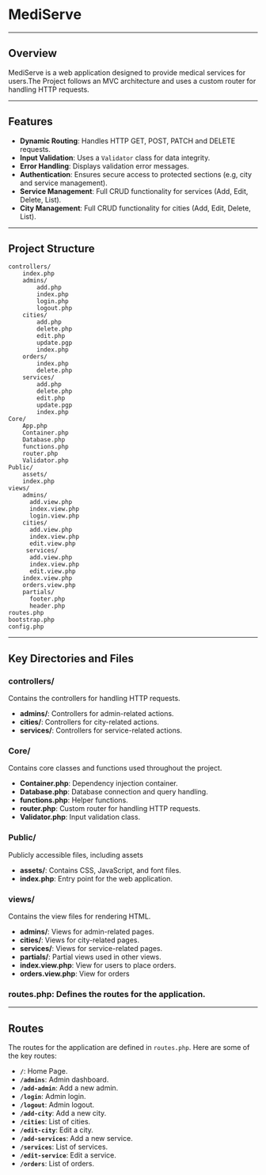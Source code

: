 # MediServe
---
## Overview

MediServe is a web application designed to provide medical services for users.The Project follows an MVC architecture and uses a custom router for handling HTTP requests.

---

## Features

 - **Dynamic Routing**: Handles HTTP GET, POST, PATCH and DELETE requests.
 - **Input Validation**: Uses a `Validator` class for data integrity.
 - **Error Handling**: Displays validation error messages.
 - **Authentication**: Ensures secure access to protected sections (e.g, city and service management).
 - **Service Management**: Full CRUD functionality for services (Add, Edit, Delete, List).
 - **City Management**: Full CRUD functionality for cities (Add, Edit, Delete, List).

---

## Project Structure

```
controllers/
    index.php
    admins/
        add.php
        index.php
        login.php
        logout.php
    cities/
        add.php
        delete.php
        edit.php
        update.pgp
        index.php
    orders/
        index.php
        delete.php
    services/
        add.php
        delete.php
        edit.php
        update.pgp
        index.php
Core/
    App.php
    Container.php
    Database.php
    functions.php
    router.php
    Validator.php
Public/
    assets/
    index.php
views/
    admins/
      add.view.php
      index.view.php
      login.view.php
    cities/
      add.view.php
      index.view.php
      edit.view.php
     services/
      add.view.php
      index.view.php
      edit.view.php
    index.view.php
    orders.view.php
    partials/
      footer.php
      header.php
routes.php
bootstrap.php
config.php
```
---
## Key Directories and Files

### controllers/
Contains the controllers for handling HTTP requests.

- **admins/**: Controllers for admin-related actions.
- **cities/**: Controllers for city-related actions.
- **services/**: Controllers for service-related actions.

### Core/
Contains core classes and functions used throughout the project.

- **Container.php**: Dependency injection container.
- **Database.php**: Database connection and query handling.
- **functions.php**: Helper functions.
- **router.php**: Custom router for handling HTTP requests.
- **Validator.php**: Input validation class.

### Public/
Publicly accessible files, including assets

- **assets/**: Contains CSS, JavaScript, and font files.
- **index.php**: Entry point for the web application.

### views/
Contains the view files for rendering HTML.

- **admins/**: Views for admin-related pages.
- **cities/**: Views for city-related pages.
- **services/**: Views for service-related pages.
- **partials/**: Partial views used in other views.
- **index.view.php**: View for users to place orders.
- **orders.view.php**: View for orders

### routes.php: Defines the routes for the application.

---

## Routes
The routes for the application are defined in `routes.php`. Here are some of the key routes:

- **`/`**: Home Page.
- **`/admins`**: Admin dashboard.
- **`/add-admin`**: Add a new admin.
- **`/login`**: Admin login.
- **`/logout`**: Admin logout.
- **`/add-city`**: Add a new city.
- **`/cities`**: List of cities.
- **`/edit-city`**: Edit a city.
- **`/add-services`**: Add a new service.
- **`/services`**: List of services.
- **`/edit-service`**: Edit a service.
- **`/orders`**: List of orders.
